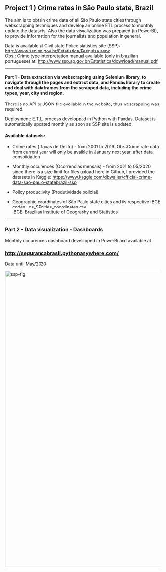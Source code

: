 
## Project 1 ) Crime rates in São Paulo state, Brazil

The aim is to obtain crime data of all São Paulo state cities through webscrapping techniques and develop an online ETL process to monthly update the datasets. Also the data visualization was prepared (in PowerBI), to provide information for the journalists and population in general.
 
Data is available at Civil state Police statistics site (SSP):  http://www.ssp.sp.gov.br/Estatistica/Pesquisa.aspx   
Obs.: Crime type interpretation manual available (only in brazilian  portuguese) at: http://www.ssp.sp.gov.br/Estatistica/download/manual.pdf

----------------------
#### Part 1 - Data extraction via webscrapping  using Selenium library, to navigate through the pages and extract data, and Pandas library to create and deal with dataframes from the scrapped data, including the crime types, year, city and region.
There is no API or JSON file available in the website, thus wescrapping was required.

Deployment:  E.T.L. process developped in Python with Pandas. Dataset is automatically  updated monthly as soon as SSP site is updated.


 
#### Available datasets:  
 - Crime rates ( Taxas de Delito)  -  from 2001 to 2019.
   Obs.:Crime rate data from current year will only be avaible in January  next year, after data consolidation
 
 - Monthly occurences (Ocorrências mensais) - from 2001 to 05/2020
   since there is a size limit for files upload here in Github, I provided the datasets in Kaggle:
   https://www.kaggle.com/dbwaller/official-crime-data-sao-paulo-statebrazil-ssp
 - Policy productivity (Produtividade policial)
 
-  Geographic coordinates of São Paulo state cities and its respective IBGE codes :  ds_SPcities_coordinates.csv  
   IBGE:  Brazilian Institute of Geography and Statistics

--------------------------

### Part 2 - Data visualization - Dashboards

Monthly occurences dashboard developped in PowerBi and available at  
 ### http://segurancabrasil.pythonanywhere.com/

Data until May/2020:

<img width="956" alt="ssp-fig" src="https://user-images.githubusercontent.com/52055874/87192447-d8860480-c2cc-11ea-980d-e14b6d285658.png">


